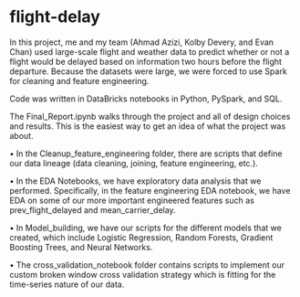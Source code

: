 # flight-delay

In this project, me and my team (Ahmad Azizi, Kolby Devery, and Evan Chan) used large-scale flight and weather data to predict whether or not a flight would be delayed based on information two hours before the flight departure. Because the datasets were large, we were forced to use Spark for cleaning and feature engineering. 

Code was written in DataBricks notebooks in Python, PySpark, and SQL. 

The Final_Report.ipynb walks through the project and all of design choices and results. This is the easiest way to get an idea of what the project was about. 




• In the Cleanup_feature_engineering folder, there are scripts that define our data lineage (data cleaning, joining, feature engineering, etc.). 


• In the EDA Notebooks, we have exploratory data analysis that we performed. Specifically, in the feature engineering EDA notebook, we have EDA on some of our more important engineered features such as prev_flight_delayed and mean_carrier_delay.   


• In Model_building, we have our scripts for the different models that we created, which include Logistic Regression, Random Forests, Gradient Boosting Trees, and Neural Networks.   


• The cross_validation_notebook folder contains scripts to implement our custom broken window cross validation strategy which is fitting for the time-series nature of our data.   




